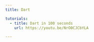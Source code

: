 ```yaml
---
title: Dart

tutorials:
  - title: Dart in 100 seconds
    url: https://youtu.be/NrO0CJCbYLA

---
```

